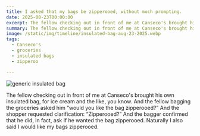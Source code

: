 ```yaml
---
title: I asked that my bags be zipperooed, without much prompting.
date: 2025-08-23T00:00:00
excerpt: The fellow checking out in front of me at Canseco's brought his own insulated bag, for ice cream and the like, you know.
summary: The fellow checking out in front of me at Canseco's brought his own insulated bag, for ice cream and the like, you know.
image: /static/img/timeline/insulated-bag-aug-23-2025.webp
tags:
  - Canseco's
  - groceries
  - insulated bags
  - zipperoo

---
```


![generic insulated bag](/static/img/timeline/insulated-bag-aug-23-2025.webp)

The fellow checking out in front of me at Canseco's brought his own insulated bag, for ice cream and the like, you know.
And the fellow bagging the groceries asked him “would you like the bag zipperooed?”
And the shopper requested clarification: “Zipperooed?”
And the bagger confirmed that he did, in fact, ask if he wanted the bag zipperooed.
Naturally I also said I would like my bags zipperooed.



  